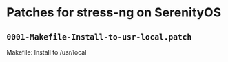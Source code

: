 # Patches for stress-ng on SerenityOS

## `0001-Makefile-Install-to-usr-local.patch`

Makefile: Install to /usr/local


